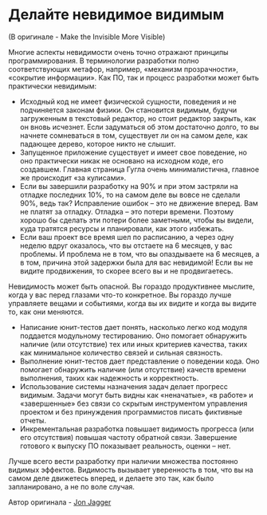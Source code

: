 # Делайте невидимое видимым
(В оригинале - Make the Invisible More Visible)

Многие аспекты невидимости очень точно отражают принципы программирования. В терминологии разработки полно соответствующих метафор, например, «механизм прозрачности», «сокрытие информации». Как ПО, так и процесс разработки может быть практически невидимым:

- Исходный код не имеет физической сущности, поведения и не подчиняется законам физики. Он становится видимым, будучи загруженным в текстовый редактор, но стоит редактор закрыть, как он вновь исчезнет. Если задуматься об этом достаточно долго, то вы начнете сомневаться в том, существует ли он на самом деле, как падающее дерево, которое никто не слышит.
- Запущенное приложение существует и имеет свое поведение, но оно практически никак не основано на исходном коде, его создавшем. Главная страница Гугла очень минималистична, главное же происходит «за кулисами».
- Если вы завершили разработку на 90% и при этом застряли на отладке последних 10%, то на самом деле вы вовсе не сделали 90%, ведь так? Исправление ошибок – это не движение вперед. Вам не платят за отладку. Отладка – это потери времени. Поэтому хорошо бы сделать эти потери более заметными, чтобы вы видели, куда тратятся ресурсы и планировали, как этого избежать.
- Если ваш проект все время шел по расписанию, а через одну неделю вдруг оказалось, что вы отстаете на 6 месяцев, у вас проблемы. И проблема не в том, что вы опаздываете на 6 месяцев, а в том, причина этой задержки была для вас невидимой! Если вы не видите продвижения, то скорее всего вы и не продвигаетесь.

Невидимость может быть опасной. Вы гораздо продуктивнее мыслите, когда у вас перед глазами что-то конкретное. Вы гораздо лучше управляете вещами и событиями, когда вы их видите и когда вы видите то, как они меняются.

- Написание юнит-тестов дает понять, насколько легко код модуля поддается модульному тестированию. Оно помогает обнаружить наличие (или отсутствие) тех или иных критериев качества, таких как минимальное количество связей и сильная связность.
- Выполнение юнит-тестов дает представление о поведении кода. Оно помогает обнаружить наличие (или отсутствие) качеств времени выполнения, таких как надежность и корректность.
- Использование системы назначения задач делает прогресс видимым. Задачи могут быть видны как «неначатые», «в работе» и «завершенные» без связи со скрытым инструментом управления проектом и без принуждения программистов писать фиктивные отчеты.
- Инкрементальная разработка повышает видимость прогресса (или его отсутствия) повышая частоту обратной связи. Завершение готового к выпуску ПО показывает реальность, оценки – нет.

Лучше всего вести разработку при наличии множества постоянно видимых эффектов. Видимость вызывает уверенность в том, что вы на самом деле движетесь вперед, и делаете это так, как было запланировано, а не по воле случая.

Автор оригинала - [Jon Jagger](http://programmer.97things.oreilly.com/wiki/index.php/Jon_Jagger)